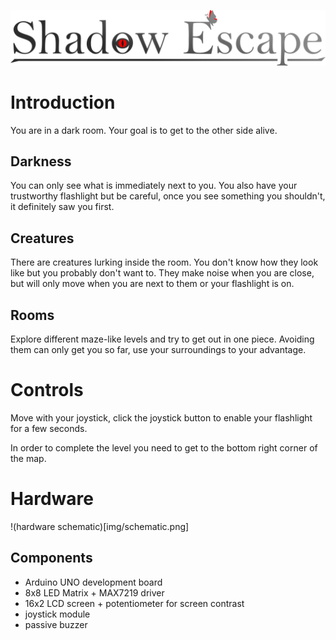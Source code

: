 ![game logo](img/game_logo.png)

# Introduction

You are in a dark room. Your goal is to get to the other side alive.

## Darkness

You can only see what is immediately next to you. You also have your trustworthy flashlight but be careful, once you see something you shouldn't, it definitely saw you first.

## Creatures

There are creatures lurking inside the room. You don't know how they look like but you probably don't want to. They make noise when you are close, but will only move when you are next to them or your flashlight is on.

## Rooms

Explore different maze-like levels and try to get out in one piece. Avoiding them can only get you so far, use your surroundings to your advantage.

# Controls

Move with your joystick, click the joystick button to enable your flashlight for a few seconds.

In order to complete the level you need to get to the bottom right corner of the map.

# Hardware

!(hardware schematic)[img/schematic.png]

## Components

* Arduino UNO development board
* 8x8 LED Matrix + MAX7219 driver
* 16x2 LCD screen + potentiometer for screen contrast
* joystick module
* passive buzzer